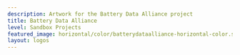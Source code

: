 ```yaml
---
description: Artwork for the Battery Data Alliance project
title: Battery Data Alliance
level: Sandbox Projects
featured_image: horizontal/color/batterydataalliance-horizontal-color.svg
layout: logos
---
```

